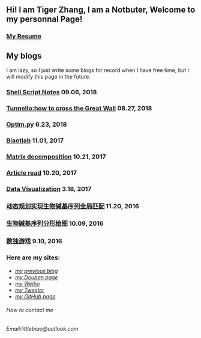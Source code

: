 ## Hi! I am Tiger Zhang, I am a Notbuter, Welcome to my personnal Page!
### [My Resume](resume.md)
## My blogs

I am lazy, so I just write some blogs  for record when I have free time, but I will modify this page  in the future.

### [Shell Script Notes](/files/2018_09_06/shell_notes.md) 09.06, 2018

### [Tunnello:how to cross the Great Wall](/files/2018_08_27/2018_08_27.md) 08.27, 2018

### [Optim.py](/files/2018_6_23/2018_6_23.md) 6.23, 2018

### [Biaotlab](/files/2017_11_01/Biaotlab.md) 11.01, 2017

### [Matrix decomposition](/methods/svd/svd.html) 10.21, 2017

### [Article read](/articles/article_nmf_2001.html) 10.20, 2017

### [Data Visualization](dataVisFig.html) 3.18, 2017

### [动态规划实现生物碱基序列全局匹配](/files/2016_11_20/2017_11_20.md) 11.20, 2016

###  [生物碱基序列分形绘图](/files/2016_10_09/2017_10_09.html) 10.09, 2016

### [数独游戏](/files/2016_09_10/suduku.md) 9.10, 2016

### Here are my sites:

* _[my previous blog](http://www.cnblogs.com/TigerZhang/)_
* _[my Douban page](https://www.douban.com/people/158471093/)_
* _[my Weibo](http://weibo.com/5237210643/profile?topnav=1&wvr=6&is_all=1)_
* _[my Tweeter](https://twitter.com/?lang=zh-cn)_
* _[my GitHub page](https://github.com/Codsir)_


###### How to contact me
_Email:littlebiao@outlook.com_


